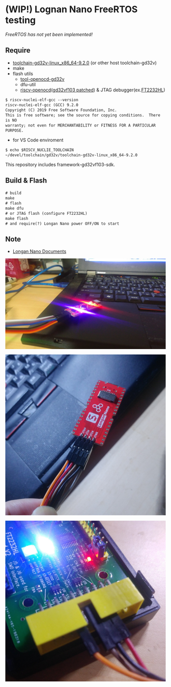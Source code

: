 # (WIP!) Lognan Nano FreeRTOS testing

*FreeRTOS has not yet been implemented!*

## Require

* [toolchain-gd32v-linux_x86_64-9.2.0](https://bintray.com/platformio/dl-packages/toolchain-gd32v#files) (or other host toolchain-gd32v)
* make
* flash utils
    * [tool-openocd-gd32v](https://bintray.com/platformio/dl-packages/tool-openocd-gd32v#files)
    * dfu-util
    * [riscv-openocd](https://github.com/riscv/riscv-openocd)([gd32vf103 patched](https://github.com/riscv/riscv-openocd/pull/399/files)) & JTAG debugger(ex.[FT2232HL](https://github.com/arm8686/FT2232HL-Board))

```shell
$ riscv-nuclei-elf-gcc --version
riscv-nuclei-elf-gcc (GCC) 9.2.0
Copyright (C) 2019 Free Software Foundation, Inc.
This is free software; see the source for copying conditions.  There is NO
warranty; not even for MERCHANTABILITY or FITNESS FOR A PARTICULAR PURPOSE.
```

* for VS Code enviroment

```shell
$ echo $RISCV_NUCLIE_TOOLCHAIN
~/devel/toolchain/gd32v/toolchain-gd32v-linux_x86_64-9.2.0
```

This repository includes framework-gd32vf103-sdk.

## Build & Flash

```shell
# build
make
# flash
make dfu
# or JTAG flash (configure FT2232HL)
make flash
# and require(?) Longan Nano power OFF/ON to start
```

## Note

* [Longan Nano Documents](https://dl.sipeed.com/LONGAN/Nano/DOC)

![Longan Nano](https://raw.githubusercontent.com/h1romas4/longan-nano-freertos/master/docs/img00438.jpg)

![Longan Nano](https://raw.githubusercontent.com/h1romas4/longan-nano-freertos/master/docs/ft2232hl-02.jpg)

![Longan Nano](https://raw.githubusercontent.com/h1romas4/longan-nano-freertos/master/docs/ft2232hl-01.jpg)
